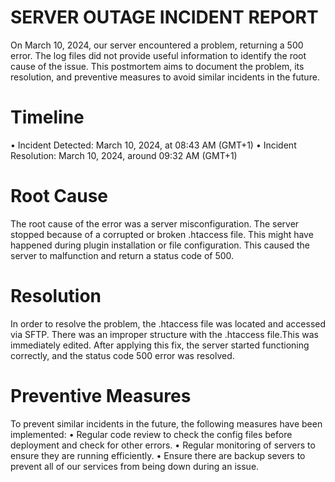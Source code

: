 # SERVER OUTAGE INCIDENT REPORT

On March 10, 2024, our server encountered a problem, returning a 500 error. 
The log files did not provide useful information to identify the root cause of the issue.
This postmortem aims to document the problem, its resolution, and preventive measures to avoid similar incidents in the future.

# Timeline
•	Incident Detected: March 10, 2024, at 08:43 AM (GMT+1)
•	Incident Resolution: March 10, 2024, around 09:32 AM (GMT+1)

# Root Cause
The root cause of the error was a server misconfiguration.
The server stopped because of a corrupted or broken .htaccess file.
This might have happened during plugin installation or file configuration.
This caused the server to malfunction and return a status code of 500.

# Resolution
In order to resolve the problem, the .htaccess file was located and accessed via SFTP.
There was an improper structure with the .htaccess file.This was immediately edited.
After applying this fix, the server started functioning correctly, and the status code 500 error was resolved.

# Preventive Measures
To prevent similar incidents in the future, the following measures have been implemented:
•	Regular code review to check the config files before deployment and check for other errors.
•	Regular monitoring of servers to ensure they are running efficiently.
•	Ensure there are backup severs to prevent all of our services from being down during an issue.
